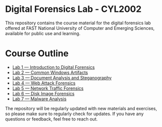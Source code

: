 # Digital Forensics Lab - CYL2002

This repository contains the course material for the digital forensics lab offered at FAST National University of Computer and Emerging Sciences, available for public use and learning.

# Course Outline

- [Lab 1 — Introduction to Digital Forensics](/Lab%201/)
- [Lab 2 — Common Windows Artifacts](/Lab%202/)
- [Lab 3 — Document Analysis and Steganography](/Lab%203/)
- [Lab 4 — Web Attack Forensics](/Lab%204/)
- [Lab 5 — Network Traffic Forensics](/Lab%205/)
- [Lab 6 — Disk Image Forensics](/Lab%206/)
- [Lab 7 — Malware Analysis](/Lab%207/)

The repository will be regularly updated with new materials and exercises, so please make sure to regularly check for updates. If you have any questions or feedback, feel free to reach out.